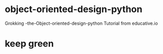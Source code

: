 # object-oriented-design-python
Grokking
-the-Object-oriented-design-python
Tutorial from educative.io
# keep green
